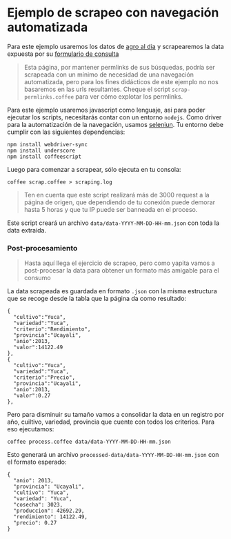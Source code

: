 Ejemplo de scrapeo con navegación automatizada
=========

Para este ejemplo usaremos los datos de [agro al dia](http://agroaldia.minag.gob.pe/sisin/clients) y scrapearemos la data expuesta por su [formulario de consulta](http://agroaldia.minag.gob.pe/sisin/clients/detalle/location:Siembras,Per%C3%BA/domain:Siembras,Algod%C3%B3n/subject:Siembras,Cosecha/period:Siembras,2000;Siembras,2001;Siembras,2002;Siembras,2003;Siembras,2004;Siembras,2005;Siembras,2006;Siembras,2007;Siembras,2008;Siembras,2009;Siembras,2010;Siembras,2011;Siembras,2012;Siembras,2013/axis:location/flatten:1/prefix:Siembras/write:1/bc:Inicio,index;Cultivos,cadenas.module:Siembras;Algod%C3%B3n,siembrascadenas.Algod%C3%B3n)

> Esta página, por mantener permlinks de sus búsquedas, podría ser scrapeada con un mínimo de necesidad
 de una navegación automatizada, pero para los fines didácticos de este ejemplo no nos basaremos en las
 urls resultantes. Cheque el script `scrap-permlinks.coffee` para ver cómo explotar los permlinks.

Para este ejemplo usaremos javascript como lenguaje, asi para poder ejecutar los scripts, necesitarás
contar con un entorno `nodejs`.
Como driver para la automatización de la navegación, usamos [seleniun](http://www.seleniumhq.org/).
Tu entorno debe cumplir con las siguientes dependencias:
```
npm install webdriver-sync
npm install underscore
npm install coffeescript
```

Luego para comenzar a scrapear, sólo ejecuta en tu consola:
```
coffee scrap.coffee > scraping.log
```
> Ten en cuenta que este script realizará más de 3000 request a la página de origen, que dependiendo de tu conexión puede demorar hasta 5 horas y que tu IP puede ser banneada en el proceso.

Este script creará un archivo `data/data-YYYY-MM-DD-HH-mm.json` con toda la data extraida.

### Post-procesamiento
> Hasta aquí llega el ejercicio de scrapeo, pero como yapita vamos a post-procesar la data para obtener un
 formato más amigable para el consumo

La data scrapeada es guardada en formato `.json` con la misma estructura que se recoge desde la tabla
que la página da como resultado:
```
{
  "cultivo":"Yuca",
  "variedad":"Yuca",
  "criterio":"Rendimiento",
  "provincia":"Ucayali",
  "anio":2013,
  "valor":14122.49
},
{
  "cultivo":"Yuca",
  "variedad":"Yuca",
  "criterio":"Precio",
  "provincia":"Ucayali",
  "anio":2013,
  "valor":0.27
},
```
Pero para disminuir su tamaño vamos a consolidar la data en un registro por año, cuiltivo, variedad, provincia que cuente con todos los criterios. Para eso ejecutamos:
```
coffee process.coffee data/data-YYYY-MM-DD-HH-mm.json
```
Esto generará un archivo `processed-data/data-YYYY-MM-DD-HH-mm.json` con el formato esperado:
```
{
  "anio": 2013,
  "provincia": "Ucayali",
  "cultivo": "Yuca",
  "variedad": "Yuca",
  "cosecha": 3023,
  "produccion": 42692.29,
  "rendimiento": 14122.49,
  "precio": 0.27
}
```
